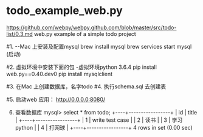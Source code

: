 # todo_example_web.py
https://github.com/webpy/webpy.github.com/blob/master/src/todo-list/0.3.md
web.py example of a simple todo project


#1. --Mac 上安装及配置mysql
brew install mysql
brew services start mysql (启动)

#2. 虚拟环境中安装下面的包
-虚拟环境python 3.6.4
pip install web.py==0.40.dev0 
pip install mysqlclient

#3. 在Mac 上创建数据库，名字todo
#4. 执行schema.sql 去创建表

#5. 启动web 应用：
http://0.0.0.0:8080/

6. 查看数据库
mysql> select * from todo;
+----+-----------------+
| id | title           |
+----+-----------------+
|  1 | write test case |
|  2 | 读书            |
|  3 | 学习python      |
|  4 | 打网球          |
+----+-----------------+
4 rows in set (0.00 sec)
